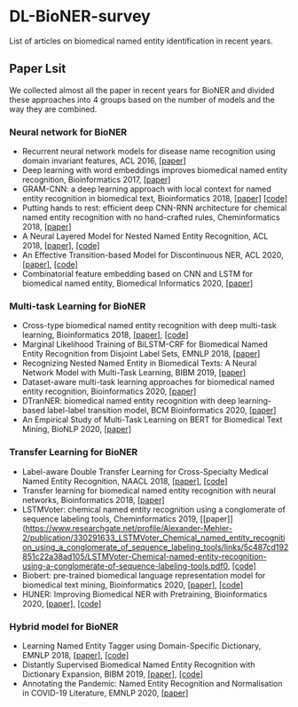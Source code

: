 # DL-BioNER-survey
List of articles on biomedical named entity identification in recent years.

## Paper Lsit
We collected almost all the paper in recent years for BioNER and divided these approaches into 4 groups based on the number of models and the way they are combined.

### Neural network for BioNER
* Recurrent neural network models for disease name recognition using domain invariant features, ACL 2016, [[paper]](https://www.aclweb.org/anthology/P16-1209.pdf)
* Deep learning with word embeddings improves biomedical named entity recognition, Bioinformatics 2017, [[paper]](https://doi.org/10.1093/bioinformatics/btx228)
* GRAM-CNN: a deep learning approach with local context for named entity recognition in biomedical text, Bioinformatics 2018, [[paper]](https://academic.oup.com/bioinformatics/article/34/9/1547/4764002?login=true) [[code]](https://github.com/valdersoul/GRAM-CNN)
* Putting hands to rest: efficient deep CNN-RNN architecture for chemical named entity recognition with no hand-crafted rules, Cheminformatics 2018, [[paper]](https://jcheminf.biomedcentral.com/articles/10.1186/s13321-018-0280-0)
* A Neural Layered Model for Nested Named Entity Recognition, ACL 2018, [[paper]](https://www.aclweb.org/anthology/N18-1131.pdf), [[code]](https://github.com/meizhiju/layered-bilstm-crf)
* An Effective Transition-based Model for Discontinuous NER, ACL 2020, [[paper]](https://arxiv.org/abs/2004.13454), [[code]](https://github.com/daixiangau/acl2020-transition-discontinuous-ner)
* Combinatorial feature embedding based on CNN and LSTM for biomedical named entity, Biomedical Informatics 2020, [[paper]](https://www.sciencedirect.com/science/article/pii/S1532046420300083)

### Multi-task Learning for BioNER
* Cross-type biomedical named entity recognition with deep multi-task learning, Bioinformatics 2018, [[paper]](https://doi.org/10.1093/bioinformatics/bty869), [[code]](https://github.com/yuzhimanhua/lm-lstm-crf)
* Marginal Likelihood Training of BiLSTM-CRF for Biomedical Named Entity Recognition from Disjoint Label Sets, EMNLP 2018, [[paper]](https://www.aclweb.org/anthology/D18-1306.pdf)
* Recognizing Nested Named Entity in Biomedical Texts: A Neural Network Model with Multi-Task Learning, BIBM 2019, [[paper]](https://ieeexplore.ieee.org/abstract/document/8982966)
* Dataset-aware multi-task learning approaches for biomedical named entity recognition, Bioinformatics 2020, [[paper]](https://academic.oup.com/bioinformatics/article/36/15/4331/5838186)
* DTranNER: biomedical named entity recognition with deep learning-based label-label transition model, BCM Bioinformatics 2020, [[paper]](https://pubmed.ncbi.nlm.nih.gov/32046638/)
* An Empirical Study of Multi-Task Learning on BERT for Biomedical Text Mining, BioNLP 2020, [[paper]](https://arxiv.org/abs/2005.02799)

### Transfer Learning for BioNER
* Label-aware Double Transfer Learning for Cross-Specialty Medical Named Entity Recognition, NAACL 2018, [[paper]](https://arxiv.org/abs/1804.09021), [[code]](https://github.com/felixwzh/La-DTL)
* Transfer learning for biomedical named entity recognition with neural networks, Bioinformatics 2018, [[paper]](https://doi.org/10.1093/bioinformatics/bty449)
* LSTMVoter: chemical named entity recognition using a conglomerate of sequence labeling tools, Cheminformatics 2019, [[paper]](https://www.researchgate.net/profile/Alexander-Mehler-2/publication/330291633_LSTMVoter_Chemical_named_entity_recognition_using_a_conglomerate_of_sequence_labeling_tools/links/5c487cd192851c22a38ad105/LSTMVoter-Chemical-named-entity-recognition-using-a-conglomerate-of-sequence-labeling-tools.pdf0, [[code]](https://github.com/texttechnologylab/LSTMVoter)
* Biobert: pre-trained biomedical language representation model for biomedical text mining, Bioinformatics 2020, [[paper]](https://doi.org/10.1093/bioinformatics/btz682), [[code]](https://github.com/dmis-lab/biobert)
* HUNER: Improving Biomedical NER with Pretraining, Bioinformatics 2020, [[paper]](https://doi.org/10.1093/bioinformatics/btz528), [[code]](https://hu-ner.github.io/)

### Hybrid model for BioNER
* Learning Named Entity Tagger using Domain-Specific Dictionary, EMNLP 2018, [[paper]](https://www.aclweb.org/anthology/D18-1230.pdf), [[code]](https://github.com/shangjingbo1226/AutoNER)
* Distantly Supervised Biomedical Named Entity Recognition with Dictionary Expansion, BIBM 2019, [[paper]](https://doi.org/10.1109/BIBM47256.2019.8983212), [[code]](https://github.com/xuanwang91/AutoBioNER)
* Annotating the Pandemic: Named Entity Recognition and Normalisation in COVID-19 Literature, EMNLP 2020, [[paper]](https://www.aclweb.org/anthology/2020.nlpcovid19-2.27.pdf)
